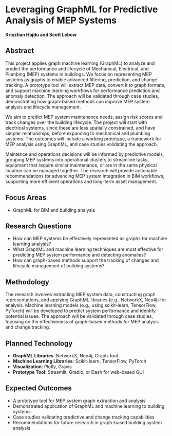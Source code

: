 # Leveraging GraphML for Predictive Analysis of MEP Systems
**Krisztian Hajdu and Scott Lebow**

## Abstract

This project applies graph machine learning (GraphML) to analyze and predict the performance and lifecycle of Mechanical, Electrical, and Plumbing (MEP) systems in buildings. We focus on representing MEP systems as graphs to enable advanced filtering, prediction, and change tracking. A prototype tool will extract MEP data, convert it to graph formats, and support machine learning workflows for performance prediction and anomaly detection. The approach will be validated through case studies, demonstrating how graph-based methods can improve MEP system analysis and lifecycle management.

We aim to predict MEP system maintenance needs, assign risk scores and track changes over the building lifecycle. The project will start with electrical systems, since these are less spatially constrained, and have simpler relationships, before expanding to mechanical and plumbing systems. The outcomes will include a working prototype, a framework for MEP analysis using GraphML, and case studies validating the approach.

Maintence and operations decisions will be informed by predictive models, grouping MEP systems into operational clusters to streamline tasks, equipment that require similar maintenance, or are in the same physical location can be managed together. The research will provide actionable recommendations for advancing MEP system integration in BIM workflows, supporting more efficient operations and long-term asset management.

## Focus Areas
- GraphML for BIM and building analysis

## Research Questions
- How can MEP systems be effectively represented as graphs for machine learning analysis?
- What GraphML and machine learning techniques are most effective for predicting MEP system performance and detecting anomalies?
- How can graph-based methods support the tracking of changes and lifecycle management of building systems?

## Methodology
The research involves extracting MEP system data, constructing graph representations, and applying GraphML libraries (e.g., NetworkX, Neo4j) for analysis. Machine learning models (e.g., using scikit-learn, TensorFlow, PyTorch) will be developed to predict system performance and identify potential issues. The approach will be validated through case studies, focusing on the effectiveness of graph-based methods for MEP analysis and change tracking.

## Planned Technology
- **GraphML Libraries**: NetworkX, Neo4j, Graph-tool
- **Machine Learning Libraries**: Scikit-learn, TensorFlow, PyTorch
- **Visualization**: Plotly, Gravis
- **Prototype Tool**: Streamlit, Gradio, or Dash for web-based GUI

## Expected Outcomes
- A prototype tool for MEP system graph extraction and analysis
- Demonstrated application of GraphML and machine learning to building systems
- Case studies validating predictive and change tracking capabilities
- Recommendations for future research in graph-based building system analysis
